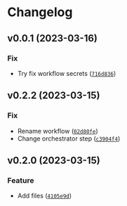 # Changelog

<!--next-version-placeholder-->

## v0.0.1 (2023-03-16)
### Fix
* Try fix workflow secrets ([`716d836`](https://github.com/Ramon5/mongorepository/commit/716d8360ccdb2de0728db67296e3e9502c8e8d34))

## v0.2.2 (2023-03-15)
### Fix
* Rename workflow ([`02d80fe`](https://github.com/Ramon5/mongorepository/commit/02d80fe9c4b914e3298862b436546e32e24f8d09))
* Change orchestrator step ([`c3904f4`](https://github.com/Ramon5/mongorepository/commit/c3904f422221a45ae458a537d439aaa192e2b6d8))

## v0.2.0 (2023-03-15)
### Feature
* Add files ([`4105e9d`](https://github.com/Ramon5/mongorepository/commit/4105e9d9d756f876e775372eb1ac343f34f09837))
